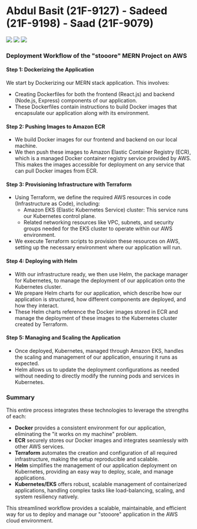 <h1>Abdul Basit (21F-9127) - Sadeed (21F-9198) - Saad (21F-9079)</h1>
<img src="https://github.com/user-attachments/assets/f9562aa1-9137-4019-a3c4-b67c0c0d2187">
<img src="https://github.com/user-attachments/assets/4dca3095-43e7-493e-92ae-640e4b32dd5f">
<img src="https://github.com/user-attachments/assets/9b37d21b-b48a-47b9-b4f9-052c9e86afce">




### Deployment Workflow of the "stooore" MERN Project on AWS

#### **Step 1: Dockerizing the Application**
We start by Dockerizing our MERN stack application. This involves:
- Creating Dockerfiles for both the frontend (React.js) and backend (Node.js, Express) components of our application.
- These Dockerfiles contain instructions to build Docker images that encapsulate our application along with its environment.

#### **Step 2: Pushing Images to Amazon ECR**
- We build Docker images for our frontend and backend on our local machine.
- We then push these images to Amazon Elastic Container Registry (ECR), which is a managed Docker container registry service provided by AWS. This makes the images accessible for deployment on any service that can pull Docker images from ECR.

#### **Step 3: Provisioning Infrastructure with Terraform**
- Using Terraform, we define the required AWS resources in code (Infrastructure as Code), including:
  - Amazon EKS (Elastic Kubernetes Service) cluster: This service runs our Kubernetes control plane.
  - Related networking resources like VPC, subnets, and security groups needed for the EKS cluster to operate within our AWS environment.
- We execute Terraform scripts to provision these resources on AWS, setting up the necessary environment where our application will run.

#### **Step 4: Deploying with Helm**
- With our infrastructure ready, we then use Helm, the package manager for Kubernetes, to manage the deployment of our application onto the Kubernetes cluster.
- We prepare Helm charts for our application, which describe how our application is structured, how different components are deployed, and how they interact.
- These Helm charts reference the Docker images stored in ECR and manage the deployment of these images to the Kubernetes cluster created by Terraform.

#### **Step 5: Managing and Scaling the Application**
- Once deployed, Kubernetes, managed through Amazon EKS, handles the scaling and management of our application, ensuring it runs as expected.
- Helm allows us to update the deployment configurations as needed without needing to directly modify the running pods and services in Kubernetes.

### Summary
This entire process integrates these technologies to leverage the strengths of each:
- **Docker** provides a consistent environment for our application, eliminating the "it works on my machine" problem.
- **ECR** securely stores our Docker images and integrates seamlessly with other AWS services.
- **Terraform** automates the creation and configuration of all required infrastructure, making the setup reproducible and scalable.
- **Helm** simplifies the management of our application deployment on Kubernetes, providing an easy way to deploy, scale, and manage applications.
- **Kubernetes/EKS** offers robust, scalable management of containerized applications, handling complex tasks like load-balancing, scaling, and system resiliency natively.

This streamlined workflow provides a scalable, maintainable, and efficient way for us to deploy and manage our "stooore" application in the AWS cloud environment.
